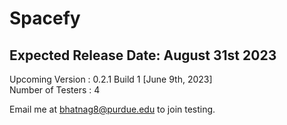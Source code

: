 # Spacefy
## Expected Release Date: August 31st 2023


Upcoming Version : 0.2.1 Build 1 [June 9th, 2023]  <br />
Number of Testers : 4  <br />

Email me at bhatnag8@purdue.edu to join testing.

